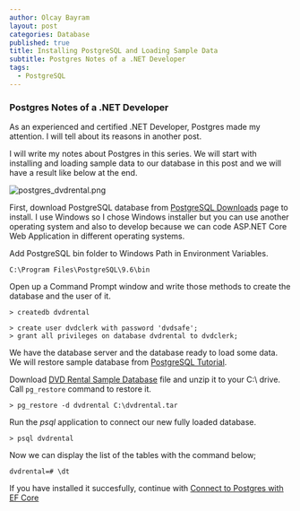 ```yaml
---
author: Olcay Bayram
layout: post
categories: Database
published: true
title: Installing PostgreSQL and Loading Sample Data
subtitle: Postgres Notes of a .NET Developer
tags:
  - PostgreSQL
---
```

### Postgres Notes of a .NET Developer

As an experienced and certified .NET Developer, Postgres made my attention. I will tell about its reasons in another post.

I will write my notes about Postgres in this series. We will start with installing and loading sample data to our database in this post and we will have a result like below at the end.

![postgres_dvdrental.png]({{site.baseurl}}/img/postgres_dvdrental.png)

First, download PostgreSQL database from [PostgreSQL Downloads](https://www.postgresql.org/download/) page to install. I use Windows so I chose Windows installer but you can use another operating system and also to develop because we can code ASP.NET Core Web Application in different operating systems.

<!--more-->

Add PostgreSQL bin folder to Windows Path in Environment Variables.

`C:\Program Files\PostgreSQL\9.6\bin`

Open up a Command Prompt window and write those methods to create the database and the user of it.

	> createdb dvdrental

	> create user dvdclerk with password 'dvdsafe'; 
	> grant all privileges on database dvdrental to dvdclerk;

We have the database server and the database ready to load some data. We will restore sample database from [PostgreSQL Tutorial](http://www.postgresqltutorial.com).

Download [DVD Rental Sample Database](http://www.postgresqltutorial.com/postgresql-sample-database/) file and unzip it to your C:\ drive. Call `pg_restore` command to restore it.

`> pg_restore -d dvdrental C:\dvdrental.tar`

Run the *_psql_* application to connect our new fully loaded database.

`> psql dvdrental`

Now we can display the list of the tables with the command below;

`dvdrental=# \dt`

If you have installed it succesfully, continue with [Connect to Postgres with EF Core]({{site.baseurl}}/2017/05/05/installing-postgresql-and-loading-sample-data/)
